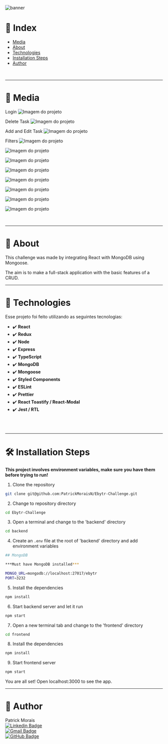 ![banner](./frontend/src/assets/ebytr.banner.png)
<br />

# :pushpin: Index
- [Media](#camera_flash-media)
- [About](#monocle_face-about)
- [Technologies](#rocket-technologies)
- [Installation Steps](#hammer_and_wrench-installations-steps)
- [Author](#closed_book-author)
<br />

---

# :camera_flash: Media

Login
![Imagem do projeto](./frontend/src/assets/ebytr1.gif)

Delete Task
![Imagem do projeto](./frontend/src/assets/ebytr2.gif)

Add and Edit Task
![Imagem do projeto](./frontend/src/assets/ebytr3.gif)

Filters
![Imagem do projeto](./frontend/src/assets/ebytr4.gif)


![Imagem do projeto](./frontend/src/assets/ebytr.login.png)

![Imagem do projeto](./frontend/src/assets/ebytr.home.png)

![Imagem do projeto](./frontend/src/assets/ebytr.task.png)

![Imagem do projeto](./frontend/src/assets/ebytr.addTask.png)

![Imagem do projeto](./frontend/src/assets/ebytr.edit.png)

![Imagem do projeto](./frontend/src/assets/ebytr.delete.png)

![Imagem do projeto](./frontend/src/assets/ebytr.about.png)



<br />

---
# :monocle_face: About
This challenge was made by integrating React with MongoDB using Mongoose.

The aim is to make a full-stack application with the basic features of a CRUD.
<br />

---

# :rocket: Technologies
Esse projeto foi feito utilizando as seguintes tecnologias: <br>
- :heavy_check_mark: **React**
- :heavy_check_mark: **Redux**
- :heavy_check_mark: **Node**
- :heavy_check_mark: **Express**
- :heavy_check_mark: **TypeScript**
- :heavy_check_mark: **MongoDB**
- :heavy_check_mark: **Mongoose**
- :heavy_check_mark: **Styled Components**
- :heavy_check_mark: **ESLint**
- :heavy_check_mark: **Prettier**
- :heavy_check_mark: **React Toastify / React-Modal**
- :heavy_check_mark: **Jest / RTL**
<br><br>
<br />

---

# :hammer_and_wrench: Installation Steps
**This project involves environment variables, make sure you have them before trying to run!**

1. Clone the repository

```bash
git clone git@github.com:PatrickMoraisN/Ebytr-Challenge.git
```

2. Change to repository directory

```bash
cd Ebytr-Challenge
```

3. Open a terminal and change to the 'backend' directory

```bash
cd backend
```

4. Create an `.env` file at the root of 'backend' directory and add environment variables

```bash
## MongoDB

***Must have MongoDB installed***

MONGO_URL=mongodb://localhost:27017/ebytr
PORT=3232
```

5. Install the dependencies

```bash
npm install
```

6. Start backend server and let it run

```bash
npm start
```

7. Open a new terminal tab and change to the 'frontend' directory

```bash
cd frontend
```

8. Install the dependencies

```bash
npm install
```

9. Start frontend server

```bash
npm start
```

You are all set! Open localhost:3000 to see the app.

---

# :closed_book: Author
Patrick Morais <br>
[![Linkedin Badge](https://img.shields.io/badge/-Linkedin-6633cc?style=flat-square&logo=Linkedin&logoColor=white&link=https://www.linkedin.com/in/patrick-morais/)](https://www.linkedin.com/in/patrick-morais/)<br>
[![Gmail Badge](https://img.shields.io/badge/-ppternunes@gmail.com-6633cc?style=flat-square&logo=Gmail&logoColor=white&link=mailto:ppternunes@gmail.com)](mailto:ppternunes@gmail.com)<br>
[![GitHub Badge](https://img.shields.io/badge/-Patrick%20Morais-6633cc?style=flat-square&logo=github&logoColor=white)](https://www.github.com/patrickmoraisn/)
